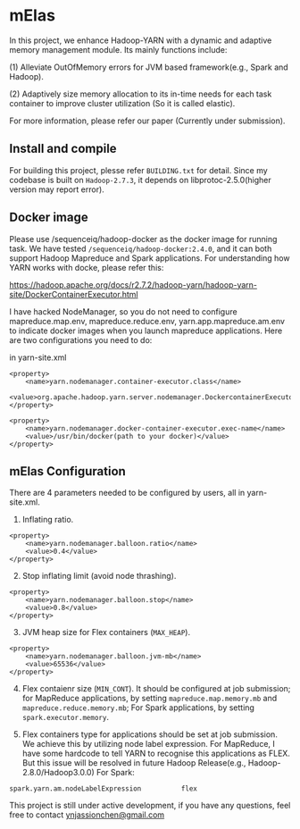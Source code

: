 # mElas

In this project, we enhance Hadoop-YARN with a dynamic and adaptive memory management module. Its mainly functions include:

(1) Alleviate OutOfMemory errors for JVM based framework(e.g., Spark and Hadoop).

(2) Adaptively size memory allocation to its in-time needs for each task container to improve cluster utilization (So it is called elastic).

For more information, please refer our paper (Currently under submission).

## Install and compile
For building this project, plesse refer `BUILDING.txt` for detail. Since my codebase is built on `Hadoop-2.7.3`, it depends on libprotoc-2.5.0(higher version may report error).

## Docker image
Please use /sequenceiq/hadoop-docker as the docker image for running task. We have tested `/sequenceiq/hadoop-docker:2.4.0`, and it can
both support Hadoop Mapreduce and Spark applications. For understanding how YARN works with docke, please refer this:

https://hadoop.apache.org/docs/r2.7.2/hadoop-yarn/hadoop-yarn-site/DockerContainerExecutor.html

I have hacked NodeManager, so you do not need to configure mapreduce.map.env, mapreduce.reduce.env, yarn.app.mapreduce.am.env
to indicate docker images when you launch mapreduce applications. Here are two configurations you need to do: 

in yarn-site.xml
```
<property>
    <name>yarn.nodemanager.container-executor.class</name>
    <value>org.apache.hadoop.yarn.server.nodemanager.DockercontainerExecutor</value>
</property>
````
````
<property>
    <name>yarn.nodemanager.docker-container-executor.exec-name</name>
    <value>/usr/bin/docker(path to your docker)</value>
</property>
````

## mElas Configuration
There are 4 parameters needed to be configured by users, all in yarn-site.xml.
1. Inflating ratio.
```
<property>
    <name>yarn.nodemanager.balloon.ratio</name>
    <value>0.4</value>
</property>

````
2. Stop inflating limit (avoid node thrashing).
````
<property>
    <name>yarn.nodemanager.balloon.stop</name>
    <value>0.8</value>
</property>
````
3. JVM heap size for Flex containers (`MAX_HEAP`).
````
<property>
    <name>yarn.nodemanager.balloon.jvm-mb</name>
    <value>65536</value>
</property>
````

4. Flex contaienr size (`MIN_CONT`). It should be configured at job submission; for MapReduce applications, by setting 
`mapreduce.map.memory.mb` and `mapreduce.reduce.memory.mb`; For Spark applications, by setting `spark.executor.memory`. 

5. Flex containers type for applications should be set at job submission. We achieve this by utilizing node label expression. 
For MapReduce, I have some hardcode to tell YARN to recognise this applications as FLEX. But this issue will be
resolved in future Hadoop Release(e.g., Hadoop-2.8.0/Hadoop3.0.0) For Spark:
````
spark.yarn.am.nodeLabelExpression          flex 
````

This project is still under active development, if you have any questions, feel free to contact ynjassionchen@gmail.com

